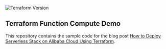 ![Terraform Version](https://img.shields.io/badge/tf-%3E%3D0.12.0-blue.svg)

## Terraform Function Compute Demo

This repository contains the sample code for the blog post [How to Deploy Serverless Stack on Alibaba Cloud Using Terraform](https://medium.com/@seckinsen/how-to-deploy-serverless-stack-on-alibaba-cloud-using-terraform-932df44e0a8a).